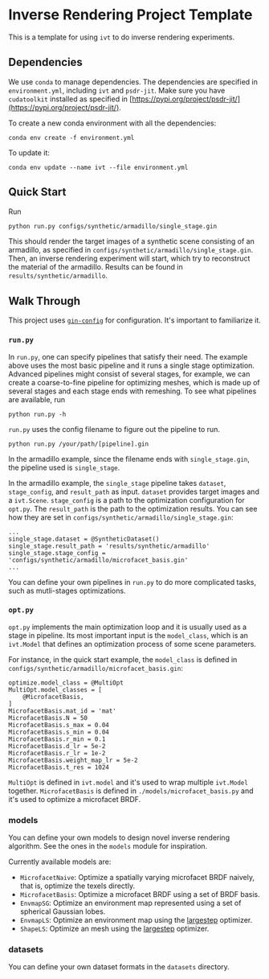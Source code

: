 # Inverse Rendering Project Template
This is a template for using `ivt` to do inverse rendering experiments. 

## Dependencies
We use `conda` to manage dependencies. The dependencies are specified in `environment.yml`, including `ivt` and `psdr-jit`. Make sure you have `cudatoolkit` installed as specified in [https://pypi.org/project/psdr-jit/](https://pypi.org/project/psdr-jit/).

To create a new conda environment with all the dependencies:
```
conda env create -f environment.yml
```

To update it:
```
conda env update --name ivt --file environment.yml
```

## Quick Start
Run 
```bash
python run.py configs/synthetic/armadillo/single_stage.gin
```
This should render the target images of a synthetic scene consisting of an armadillo, as specified in `configs/synthetic/armadillo/single_stage.gin`. Then, an inverse rendering experiment will start, which try to reconstruct the material of the armadillo. Results can be found in `results/synthetic/armadillo`.

## Walk Through
This project uses [`gin-config`](https://github.com/google/gin-config) for configuration. It's important to familiarize it.
### `run.py`
In `run.py`, one can specify pipelines that satisfy their need. The example above uses the most basic pipeline and it runs a single stage optimization. Advanced pipelines might consist of several stages, for example, we can create a coarse-to-fine pipeline for optimizing meshes, which is made up of several stages and each stage ends with remeshing. 
To see what pipelines are available, run
```
python run.py -h
```
`run.py` uses the config filename to figure out the pipeline to run. 
```
python run.py /your/path/[pipeline].gin
```
In the armadillo example, since the filename ends with `single_stage.gin`, the pipeline used is `single_stage`. 

In the armadillo example, the `single_stage` pipeline takes `dataset`, `stage_config`, and `result_path` as input. `dataset` provides target images and a `ivt.Scene`. `stage_config` is a path to the optimization configuration for `opt.py`. The `result_path` is the path to the optimization results. You can see how they are set in `configs/synthetic/armadillo/single_stage.gin`:
```
...
single_stage.dataset = @SyntheticDataset()
single_stage.result_path = 'results/synthetic/armadillo'
single_stage.stage_config = 'configs/synthetic/armadillo/microfacet_basis.gin'
...
```

You can define your own pipelines in `run.py` to do more complicated tasks, such as mutli-stages optimizations.

### `opt.py`
`opt.py` implements the main optimization loop and it is usually used as a stage in pipeline. Its most important input is the `model_class`, which is an `ivt.Model` that defines an optimization process of some scene parameters. 

For instance, in the quick start example, the `model_class` is defined in `configs/synthetic/armadillo/microfacet_basis.gin`:
```
optimize.model_class = @MultiOpt
MultiOpt.model_classes = [
    @MicrofacetBasis,
]
MicrofacetBasis.mat_id = 'mat'
MicrofacetBasis.N = 50
MicrofacetBasis.s_max = 0.04
MicrofacetBasis.s_min = 0.04
MicrofacetBasis.r_min = 0.1
MicrofacetBasis.d_lr = 5e-2
MicrofacetBasis.r_lr = 1e-2
MicrofacetBasis.weight_map_lr = 5e-2
MicrofacetBasis.t_res = 1024
```
`MultiOpt` is defined in `ivt.model` and it's used to wrap multiple `ivt.Model` together. `MicrofacetBasis` is defined in `./models/microfacet_basis.py` and it's used to optimize a microfacet BRDF. 


### models
You can define your own models to design novel inverse rendering algorithm. See the ones in the `models` module for inspiration.

Currently available models are:
* `MicrofacetNaive`: Optimize a spatially varying microfacet BRDF naively, that is, optimize the texels directly.
* `MicrofacetBasis`: Optimize a microfacet BRDF using a set of BRDF basis.
* `EnvmapSG`: Optimize an environment map represented using a set of spherical Gaussian lobes.
* `EnvmapLS`: Optimize an environment map using the [largestep](https://github.com/rgl-epfl/large-steps-pytorch) optimizer.
* `ShapeLS`: Optimize an mesh using the [largestep](https://github.com/rgl-epfl/large-steps-pytorch) optimizer.

### datasets
You can define your own dataset formats in the `datasets` directory. 


